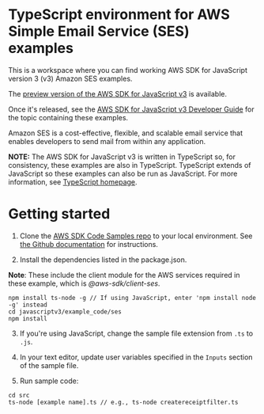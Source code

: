 # TypeScript environment for AWS Simple Email Service (SES) examples
This is a workspace where you can find working AWS SDK for JavaScript version 3 (v3) Amazon SES examples. 

The [preview version of the AWS SDK for JavaScript v3](https://github.com/aws/aws-sdk-js-v3) is available.
 
Once it's released, see the [AWS SDK for JavaScript v3 Developer Guide](https://docs.aws.amazon.com/sdk-for-javascript/v3/developer-guide/ses-examples.html) for the topic containing these examples.

Amazon SES is a cost-effective, flexible, and scalable email service that enables developers to send mail from within any application.

**NOTE:** The AWS SDK for JavaScript v3 is written in TypeScript so, for consistency, these examples are also in TypeScript. TypeScript extends of JavaScript so these examples can also be run as JavaScript. For more information, see [TypeScript homepage](https://www.typescriptlang.org/).

# Getting started

1. Clone the [AWS SDK Code Samples repo](https://github.com/awsdocs/aws-doc-sdk-examples) to your local environment. See [the Github documentation](https://docs.github.com/en/github/creating-cloning-and-archiving-repositories/cloning-a-repository) for instructions.

2. Install the dependencies listed in the package.json.

**Note**: These include the client module for the AWS services required in these example, 
which is *@aws-sdk/client-ses*.
```
npm install ts-node -g // If using JavaScript, enter 'npm install node -g' instead
cd javascriptv3/example_code/ses
npm install
```
3. If you're using JavaScript, change the sample file extension from ```.ts``` to ```.js```.


4. In your text editor, update user variables specified in the ```Inputs``` section of the sample file.

5. Run sample code:
```
cd src
ts-node [example name].ts // e.g., ts-node createreceiptfilter.ts
```
